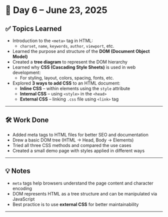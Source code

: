 # 📅 Day 6 – June 23, 2025

## ✅ Topics Learned

- Introduction to the `<meta>` tag in HTML:
  - `charset`, `name`, `keywords`, `author`, `viewport`, etc.
- Learned the purpose and structure of the **DOM (Document Object Model)**
- Created a **tree diagram** to represent the DOM hierarchy
- Learned why **CSS (Cascading Style Sheets)** is used in web development:
  - For styling, layout, colors, spacing, fonts, etc.
- Explored **3 ways to add CSS** to an HTML document:
  - **Inline CSS** – within elements using the `style` attribute
  - **Internal CSS** – using `<style>` in the `<head>`
  - **External CSS** – linking `.css` file using `<link>` tag

---

## 🛠️ Work Done

- Added meta tags to HTML files for better SEO and documentation
- Drew a basic DOM tree (HTML → Head, Body → Elements)
- Tried all three CSS methods and compared the use cases
- Created a small demo page with styles applied in different ways

---

## 💡 Notes

- `meta` tags help browsers understand the page content and character encoding
- DOM represents HTML as a tree structure and can be manipulated via JavaScript
- Best practice is to use **external CSS** for better maintainability

---



